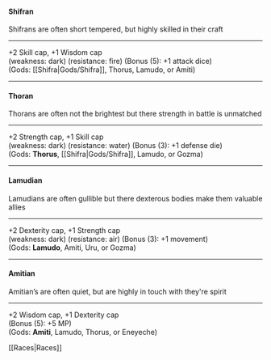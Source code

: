 #### **Shifran**  
Shifrans are often short tempered, but highly skilled in their craft  
 
---

+2 Skill cap, +1 Wisdom cap  
(weakness: dark) (resistance: fire) (Bonus (5): +1 attack dice)  
(Gods: [[Shifra|Gods/Shifra]], Thorus, Lamudo, or Amiti)
		
---

#### **Thoran**  
Thorans are often not the brightest but there strength in battle is unmatched  

---

+2 Strength cap, +1 Skill cap  
(weakness: dark) (resistance: water) (Bonus (3): +1 defense die)  
(Gods: __Thorus__, [[Shifra|Gods/Shifra]], Lamudo, or Gozma)  

---

#### **Lamudian**  
Lamudians are often gullible but there dexterous bodies make them valuable allies 

---

+2 Dexterity cap, +1 Strength cap  
(weakness: dark) (resistance: air) (Bonus (3): +1 movement)  
(Gods: __Lamudo__, Amiti, Uru, or Gozma)  

---

#### **Amitian**  
Amitian’s are often quiet, but are highly in touch with they're spirit   

---

+2 Wisdom cap, +1 Dexterity cap  
(Bonus (5): +5 MP)  
(Gods: __Amiti__, Lamudo, Thorus, or Eneyeche)  

[[Races|Races]]